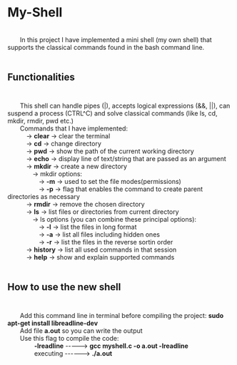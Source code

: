 # My-Shell
<br />
&emsp;&emsp;In this project I have implemented a mini shell (my own shell) that supports the classical commands found in the bash command line. <br /><br />

## Functionalities <br /><br />
&emsp;&emsp;This shell can handle pipes (|), accepts logical expressions (&&, ||), can suspend a process (CTRL^C) and solve classical commands (like ls, cd, mkdir, rmdir, pwd etc.)<br />
&emsp;&emsp;Commands that I have implemented: <br />
&emsp;&emsp;&emsp;-> **clear**	-> clear the terminal <br />
&emsp;&emsp;&emsp;-> **cd** -> change directory <br />
&emsp;&emsp;&emsp;-> **pwd**	-> show the path of the current working directory <br />
&emsp;&emsp;&emsp;-> **echo**	-> display line of text/string that are passed as an argument <br />
&emsp;&emsp;&emsp;-> **mkdir**	-> create a new directory <br />
&emsp;&emsp;&emsp;&emsp;-> mkdir options: <br />
&emsp;&emsp;&emsp;&emsp;&emsp;-> **-m**   -> used to set the file modes(permissions) <br />
&emsp;&emsp;&emsp;&emsp;&emsp;-> **-p**   -> flag that enables the command to create parent directories as necessary <br /> 
&emsp;&emsp;&emsp;-> **rmdir**	-> remove the chosen directory <br />
&emsp;&emsp;&emsp;-> **ls**	-> list files or directories from current directory <br />
&emsp;&emsp;&emsp;&emsp;-> ls options (you can combine these principal options): <br />
&emsp;&emsp;&emsp;&emsp;&emsp;-> **-l**   -> list the files in long format <br />
&emsp;&emsp;&emsp;&emsp;&emsp;-> **-a**   -> list all files including hidden ones <br />
&emsp;&emsp;&emsp;&emsp;&emsp;-> **-r**   -> list the files in the reverse sortin order <br />
&emsp;&emsp;&emsp;-> **history** -> list all used commands in that session <br />
&emsp;&emsp;&emsp;-> **help**	-> show and explain supported commands <br />
<br />

## How to use the new shell <br /><br />
&emsp;&emsp;Add this command line in terminal before compiling the project: **sudo apt-get install libreadline-dev** <br />
&emsp;&emsp;Add file **a.out** so you can write the output <br />
&emsp;&emsp;Use this flag to compile the code: <br />
&emsp;&emsp;&emsp;&emsp; **-lreadline**       ----->       **gcc myshell.c -o a.out -lreadline** <br />
&emsp;&emsp;&emsp;&emsp; executing 	------> 	**./a.out** <br />
